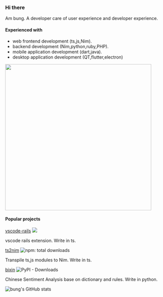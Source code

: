### Hi there

Am bung. A developer care of user experience and developer experience.  

#### Experienced with

- web frontend development (ts,js,Nim).
- backend development (Nim,python,ruby,PHP).
- mobile application development (dart,java).
- desktop application development (QT,flutter,electron)

<a href="https://stats.dooboo.io"><img src="https://stats.dooboo.io/api/github-stats-advanced?login=bung87" width="467" /></a>
#### Popular projects  

[vscode-rails](https://github.com/bung87/vscode-rails) [![](https://vsmarketplacebadge.apphb.com/installs-short/bung87.rails.svg
)](https://marketplace.visualstudio.com/items?itemName=bung87.rails)  

vscode rails extension. Write in ts.  

[ts2nim](https://github.com/bung87/ts2nim) ![npm: total downloads](https://badgen.net/npm/dt/ts2nim)  

Transpile ts,js modules to Nim. Write in ts.  

[bixin](https://github.com/bung87/bixin)  ![PyPI - Downloads](https://img.shields.io/pypi/dm/bixin)  

Chinese Sentiment Analysis base on dictionary and rules. Write in python.


![bung's GitHub stats](https://github-readme-stats.vercel.app/api?username=bung87&show_icons=true&theme=one_dark_pro)



